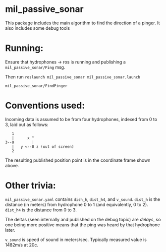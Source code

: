 # mil_passive_sonar
This package includes the main algorithm to find the direction of a pinger. It also includes some debug tools

# Running:
Ensure that hydrophones -> ros is running and publishing a `mil_passive_sonar/Ping` msg.

Then run `roslaunch mil_passive_sonar mil_passive_sonar.launch`

`mil_passive_sonar/FindPinger`

# Conventions used:

Incoming data is assumed to be from four hydrophones, indexed from 0 to 3,
laid out as follows:

       1
       |      x ^
    3--0        |
       |   y <--0 z (out of screen)
       2

The resulting published position point is in the coordinate frame shown above.

# Other trivia:

`mil_passive_sonar.yaml` contains `dish_h`, `dist_h4`, and `v_sound`.
`dist_h` is the distance (in meters) from hydrophone 0 to 1 (and
equivalently, 0 to 2). `dist_h4` is the distance from 0 to 3.

The deltas (seen internally and published on the debug topic) are _delays_, so
one being more positive means that the ping was heard by that hydrophone
later.

`v_sound` is speed of sound in meters/sec. Typically measured value is 1482m/s at 20c.
